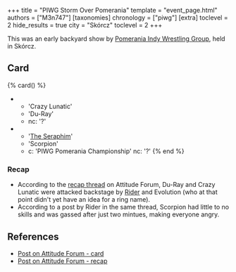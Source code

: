 +++
title = "PIWG Storm Over Pomerania"
template = "event_page.html"
authors = ["M3n747"]
[taxonomies]
chronology = ["piwg"]
[extra]
toclevel = 2
hide_results = true
city = "Skórcz"
toclevel = 2
+++

This was an early backyard show by [Pomerania Indy Wrestling Group](@/o/piwg.md), held in Skórcz.

## Card

{% card() %}
- - 'Crazy Lunatic'
  - 'Du-Ray'
  - nc: '?'
- - '[The Seraphim](@/w/kamil-aleksander.md)'
  - 'Scorpion'
  - c: 'PIWG Pomerania Championship'
    nc: '?'
{% end %}

### Recap

* According to the [recap thread][recap-na-atti] on Attitude Forum, Du-Ray and Crazy Lunatic were attacked backstage by [Rider](@/w/asmund.md) and Evolution (who at that point didn't yet have an idea for a ring name).
* According to a post by Rider in the same thread, Scorpion had little to no skills and was gassed after just two mintues, making everyone angry.

## References

* [Post on Attitude Forum - card](https://forum.wrestling.pl/topic/11278-piwg-storm-over-pomerania-karta/)
* [Post on Attitude Forum - recap][recap-na-atti]

[recap-na-atti]:https://forum.wrestling.pl/topic/11360-piwg-storm-over-pomerania-gala-2008-08-10/
